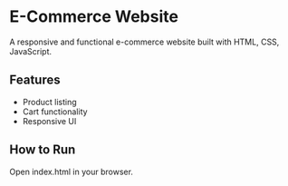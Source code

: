 # E-Commerce Website

A responsive and functional e-commerce website built with HTML, CSS, JavaScript.

## Features
- Product listing
- Cart functionality
- Responsive UI


## How to Run
Open index.html in your browser.
